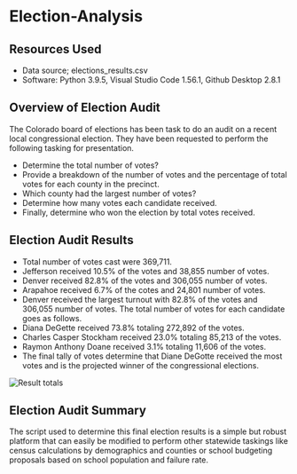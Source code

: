 # Election-Analysis

## Resources Used
-	Data source; elections_results.csv
-	Software: Python 3.9.5, Visual Studio Code 1.56.1, Github Desktop 2.8.1
## Overview of Election Audit
The Colorado board of elections has been task to do an audit on a recent local congressional election. They have been requested to perform the following tasking for presentation.
-	Determine the total number of votes?
-	Provide a breakdown of the number of votes and the percentage of total votes for each county in the precinct.
-	Which county had the largest number of votes?
-	Determine how many votes each candidate received.
-	Finally, determine who won the election by total votes received.
## Election Audit Results 

-	Total number of votes cast were 369,711.
-	Jefferson received 10.5% of the votes and 38,855 number of votes.
-	Denver received 82.8% of the votes and 306,055 number of votes.
-	Arapahoe received 6.7% of the cotes and 24,801 number of votes.
-	Denver received the largest turnout with 82.8% of the votes and 306,055 number of votes.
The total number of votes for each candidate goes as follows.
-	Diana DeGette received 73.8% totaling 272,892 of the votes.
-	Charles Casper Stockham received 23.0% totaling 85,213 of the votes.
-	Raymon Anthony Doane received 3.1% totaling 11,606 of the votes.
-	The final tally of votes determine that Diane DeGotte received the most votes and is the projected winner of the congressional elections.

![Result totals](https://user-images.githubusercontent.com/82338072/118181330-a1f5aa80-b405-11eb-886e-b0506ee4cdbe.PNG)

## Election Audit Summary
The script used to determine this final election results is a simple but robust platform that can easily be modified to perform other statewide taskings like census calculations by demographics and counties or school budgeting proposals based on school population and failure rate.     
